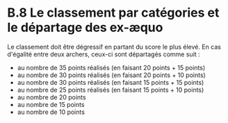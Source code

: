 # B.8 Le classement par catégories et le départage des ex-æquo

Le classement doit être dégressif en partant du score le plus élevé.
En cas d'égalité entre deux archers, ceux-ci sont départagés comme suit :

- au nombre de 35 points réalisés (en faisant 20 points + 15 points)
- au nombre de 30 points réalisés (en faisant 20 points + 10 points)
- au nombre de 30 points réalisés (en faisant 15 points + 15 points)
- au nombre de 25 points réalisés (en faisant 15 points + 10 points)
- au nombre de 20 points
- au nombre de 15 points
- au nombre de 10 points
